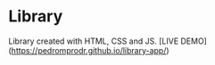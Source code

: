 # Library

Library created with HTML, CSS and JS.
[LIVE DEMO] (https://pedromprodr.github.io/library-app/)
